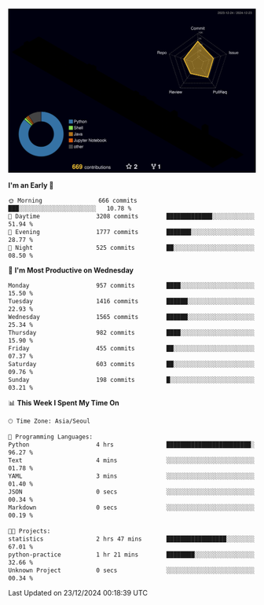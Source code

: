 <!-- ![Header](./github-header-image.png) -->

<!-- <div align="center">
  <img src="https://ziadoua.github.io/m3-Markdown-Badges/badges/FastAPI/fastapi1.svg" />&nbsp
  <img src="https://ziadoua.github.io/m3-Markdown-Badges/badges/Git/git1.svg" />&nbsp
  <img src="https://ziadoua.github.io/m3-Markdown-Badges/badges/Linux/linux2.svg" />&nbsp
  <img src="https://ziadoua.github.io/m3-Markdown-Badges/badges/PostgreSQL/postgresql3.svg" />&nbsp
  <img src="https://ziadoua.github.io/m3-Markdown-Badges/badges/Python/python3.svg" />&nbsp
</div> -->

![](./profile-3d-contrib/profile-night-rainbow.svg)

<!--START_SECTION:waka-->
**I'm an Early 🐤** 

```text
🌞 Morning                666 commits         ███░░░░░░░░░░░░░░░░░░░░░░   10.78 % 
🌆 Daytime                3208 commits        █████████████░░░░░░░░░░░░   51.94 % 
🌃 Evening                1777 commits        ███████░░░░░░░░░░░░░░░░░░   28.77 % 
🌙 Night                  525 commits         ██░░░░░░░░░░░░░░░░░░░░░░░   08.50 % 
```
📅 **I'm Most Productive on Wednesday** 

```text
Monday                   957 commits         ████░░░░░░░░░░░░░░░░░░░░░   15.50 % 
Tuesday                  1416 commits        ██████░░░░░░░░░░░░░░░░░░░   22.93 % 
Wednesday                1565 commits        ██████░░░░░░░░░░░░░░░░░░░   25.34 % 
Thursday                 982 commits         ████░░░░░░░░░░░░░░░░░░░░░   15.90 % 
Friday                   455 commits         ██░░░░░░░░░░░░░░░░░░░░░░░   07.37 % 
Saturday                 603 commits         ██░░░░░░░░░░░░░░░░░░░░░░░   09.76 % 
Sunday                   198 commits         █░░░░░░░░░░░░░░░░░░░░░░░░   03.21 % 
```


📊 **This Week I Spent My Time On** 

```text
🕑︎ Time Zone: Asia/Seoul

💬 Programming Languages: 
Python                   4 hrs               ████████████████████████░   96.27 % 
Text                     4 mins              ░░░░░░░░░░░░░░░░░░░░░░░░░   01.78 % 
YAML                     3 mins              ░░░░░░░░░░░░░░░░░░░░░░░░░   01.40 % 
JSON                     0 secs              ░░░░░░░░░░░░░░░░░░░░░░░░░   00.34 % 
Markdown                 0 secs              ░░░░░░░░░░░░░░░░░░░░░░░░░   00.19 % 

🐱‍💻 Projects: 
statistics               2 hrs 47 mins       █████████████████░░░░░░░░   67.01 % 
python-practice          1 hr 21 mins        ████████░░░░░░░░░░░░░░░░░   32.66 % 
Unknown Project          0 secs              ░░░░░░░░░░░░░░░░░░░░░░░░░   00.34 % 
```


 Last Updated on 23/12/2024 00:18:39 UTC
<!--END_SECTION:waka-->




